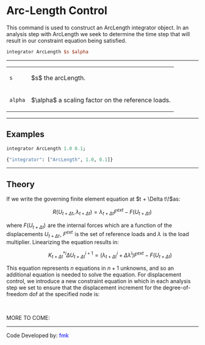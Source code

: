 # Arc-Length Control

This command is used to construct an ArcLength integrator object. In
an analysis step with ArcLength we seek to determine the time step that
will result in our constraint equation being satisfied.

```tcl
integrator ArcLength $s $alpha
```

<hr />

<table>
<tbody>
<tr class="odd">
<td><p><code class="parameter-table-variable">s</code></p></td>
<td><p>$s$ the arcLength.</p></td>
</tr>
<tr class="even">
<td><p><code class="parameter-table-variable">alpha</code></p></td>
<td><p>$\alpha$ a scaling factor on the reference
loads.</p></td>
</tr>
</tbody>
</table>

<hr />

## Examples

```{.tcl .example}
integrator ArcLength 1.0 0.1;
```

```{.py .example}
{"integrator": ["ArcLength", 1.0, 0.1]}
```
<hr />

## Theory

<p>If we write the governing finite element equation at $t + \Delta t\!$as:</p>

$$ R(U_{t+\Delta t}, \lambda_{t+\Delta t}) = \lambda_{t+\Delta
t} F^{ext} - F(U_{t+\Delta t}) \!$$


where $F(U_{t+\Delta t})\!$ are the internal
forces which are a function of the displacements $U_{t+\Delta t}\!$, 
$F^{ext}\!$ is the set of reference loads and $\lambda\!$ is the load
multiplier. Linearizing the equation results in:

<dl>
<dt></dt>
<dd>

$$K_{t+\Delta t}^{*i} \Delta U_{t+\Delta t}^{i+1} = \left (
\lambda^i_{t+\Delta t} + \Delta \lambda^i \right ) F^{ext} -
F(U_{t+\Delta t})$$

</dd>
</dl>

This equation represents $n$ equations in $n+1$
unknowns, and so an additional equation is needed to solve the equation.
For displacement control, we introduce a new constraint equation in
which in each analysis step we set to ensure that the displacement
increment for the degree-of-freedom $\text{dof}$
at the specified node is:

$$ \!$$


<p>MORE TO COME:</p>
<hr />
<p>Code Developed by: <span style="color:blue"> fmk</span></p>

